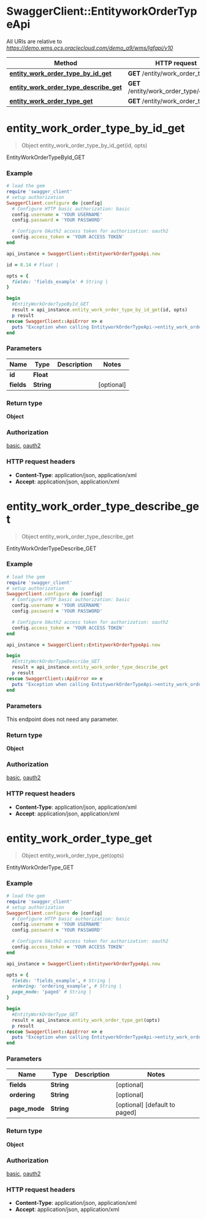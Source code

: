 # SwaggerClient::EntityworkOrderTypeApi

All URIs are relative to *https://demo.wms.ocs.oraclecloud.com/demo_a9/wms/lgfapi/v10*

Method | HTTP request | Description
------------- | ------------- | -------------
[**entity_work_order_type_by_id_get**](EntityworkOrderTypeApi.md#entity_work_order_type_by_id_get) | **GET** /entity/work_order_type/{id} | EntityWorkOrderTypeById_GET
[**entity_work_order_type_describe_get**](EntityworkOrderTypeApi.md#entity_work_order_type_describe_get) | **GET** /entity/work_order_type/describe | EntityWorkOrderTypeDescribe_GET
[**entity_work_order_type_get**](EntityworkOrderTypeApi.md#entity_work_order_type_get) | **GET** /entity/work_order_type | EntityWorkOrderType_GET


# **entity_work_order_type_by_id_get**
> Object entity_work_order_type_by_id_get(id, opts)

EntityWorkOrderTypeById_GET



### Example
```ruby
# load the gem
require 'swagger_client'
# setup authorization
SwaggerClient.configure do |config|
  # Configure HTTP basic authorization: basic
  config.username = 'YOUR USERNAME'
  config.password = 'YOUR PASSWORD'

  # Configure OAuth2 access token for authorization: oauth2
  config.access_token = 'YOUR ACCESS TOKEN'
end

api_instance = SwaggerClient::EntityworkOrderTypeApi.new

id = 8.14 # Float | 

opts = { 
  fields: 'fields_example' # String | 
}

begin
  #EntityWorkOrderTypeById_GET
  result = api_instance.entity_work_order_type_by_id_get(id, opts)
  p result
rescue SwaggerClient::ApiError => e
  puts "Exception when calling EntityworkOrderTypeApi->entity_work_order_type_by_id_get: #{e}"
end
```

### Parameters

Name | Type | Description  | Notes
------------- | ------------- | ------------- | -------------
 **id** | **Float**|  | 
 **fields** | **String**|  | [optional] 

### Return type

**Object**

### Authorization

[basic](../README.md#basic), [oauth2](../README.md#oauth2)

### HTTP request headers

 - **Content-Type**: application/json, application/xml
 - **Accept**: application/json, application/xml



# **entity_work_order_type_describe_get**
> Object entity_work_order_type_describe_get

EntityWorkOrderTypeDescribe_GET



### Example
```ruby
# load the gem
require 'swagger_client'
# setup authorization
SwaggerClient.configure do |config|
  # Configure HTTP basic authorization: basic
  config.username = 'YOUR USERNAME'
  config.password = 'YOUR PASSWORD'

  # Configure OAuth2 access token for authorization: oauth2
  config.access_token = 'YOUR ACCESS TOKEN'
end

api_instance = SwaggerClient::EntityworkOrderTypeApi.new

begin
  #EntityWorkOrderTypeDescribe_GET
  result = api_instance.entity_work_order_type_describe_get
  p result
rescue SwaggerClient::ApiError => e
  puts "Exception when calling EntityworkOrderTypeApi->entity_work_order_type_describe_get: #{e}"
end
```

### Parameters
This endpoint does not need any parameter.

### Return type

**Object**

### Authorization

[basic](../README.md#basic), [oauth2](../README.md#oauth2)

### HTTP request headers

 - **Content-Type**: application/json, application/xml
 - **Accept**: application/json, application/xml



# **entity_work_order_type_get**
> Object entity_work_order_type_get(opts)

EntityWorkOrderType_GET



### Example
```ruby
# load the gem
require 'swagger_client'
# setup authorization
SwaggerClient.configure do |config|
  # Configure HTTP basic authorization: basic
  config.username = 'YOUR USERNAME'
  config.password = 'YOUR PASSWORD'

  # Configure OAuth2 access token for authorization: oauth2
  config.access_token = 'YOUR ACCESS TOKEN'
end

api_instance = SwaggerClient::EntityworkOrderTypeApi.new

opts = { 
  fields: 'fields_example', # String | 
  ordering: 'ordering_example', # String | 
  page_mode: 'paged' # String | 
}

begin
  #EntityWorkOrderType_GET
  result = api_instance.entity_work_order_type_get(opts)
  p result
rescue SwaggerClient::ApiError => e
  puts "Exception when calling EntityworkOrderTypeApi->entity_work_order_type_get: #{e}"
end
```

### Parameters

Name | Type | Description  | Notes
------------- | ------------- | ------------- | -------------
 **fields** | **String**|  | [optional] 
 **ordering** | **String**|  | [optional] 
 **page_mode** | **String**|  | [optional] [default to paged]

### Return type

**Object**

### Authorization

[basic](../README.md#basic), [oauth2](../README.md#oauth2)

### HTTP request headers

 - **Content-Type**: application/json, application/xml
 - **Accept**: application/json, application/xml




